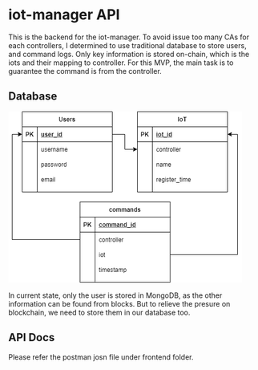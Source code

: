 # iot-manager API
This is the backend for the iot-manager. To avoid issue too many CAs for each controllers, I determined to use traditional database to store users, and command logs. Only key information is stored on-chain, which is the iots and their mapping to controller. For this MVP, the main task is to guarantee the command is from the controller.

## Database
![ER Diagram](./databaseERD.png)

In current state, only the user is stored in MongoDB, as the other information can be found from blocks. But to relieve the presure on blockchain, we need to store them in our database too.

## API Docs
Please refer the postman josn file under frontend folder.
